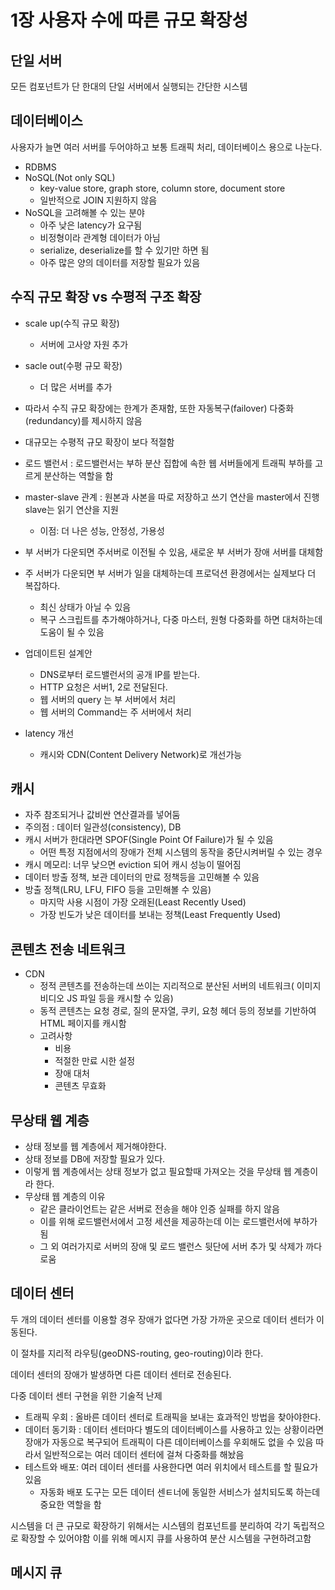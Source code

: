 # 1장 사용자 수에 따른 규모 확장성

## 단일 서버

모든 컴포넌트가 단 한대의 단일 서버에서 실행되는 간단한 시스템

## 데이터베이스

사용자가 늘면 여러 서버를 두어야하고 보통 트래픽 처리, 데이터베이스 용으로 나눈다.

- RDBMS
- NoSQL(Not only SQL)
  - key-value store, graph store, column store, document store
  - 일반적으로 JOIN 지원하지 않음
- NoSQL을 고려해볼 수 있는 분야
  - 아주 낮은 latency가 요구됨
  - 비정형이라 관계형 데이터가 아님
  - serialize, deserialize를 할 수 있기만 하면 됨
  - 아주 많은 양의 데이터를 저장할 필요가 있음

## 수직 규모 확장 vs 수평적 구조 확장

- scale up(수직 규모 확장)
  - 서버에 고사양 자원 추가
- sacle out(수평 규모 확장)
  - 더 많은 서버를 추가
- 따라서 수직 규모 확장에는 한계가 존재함, 또한 자동복구(failover) 다중화(redundancy)를 제시하지 않음
- 대규모는 수평적 규모 확장이 보다 적절함

- 로드 밸런서 : 로드밸런서는 부하 분산 집합에 속한 웹 서버들에게 트래픽 부하를 고르게 분산하는 역할을 함

- master-slave 관계 : 원본과 사본을 따로 저장하고 쓰기 연산을 master에서 진행 slave는 읽기 연산을 지원
  - 이점: 더 나은 성능, 안정성, 가용성
- 부 서버가 다운되면 주서버로 이전될 수 있음, 새로운 부 서버가 장애 서버를 대체함
- 주 서버가 다운되면 부 서버가 일을 대체하는데 프로덕션 환경에서는 실제보다 더 복잡하다.

  - 최신 상태가 아닐 수 있음
  - 복구 스크립트를 추가해야하거나, 다중 마스터, 원형 다중화를 하면 대처하는데 도움이 될 수 있음

- 업데이트된 설계안
  - DNS로부터 로드밸런서의 공개 IP를 받는다.
  - HTTP 요청은 서버1, 2로 전달된다.
  - 웹 서버의 query 는 부 서버에서 처리
  - 웹 서버의 Command는 주 서버에서 처리
- latency 개선
  - 캐시와 CDN(Content Delivery Network)로 개선가능

## 캐시

- 자주 참조되거나 값비싼 연산결과를 넣어둠
- 주의점 : 데이터 일관성(consistency), DB
- 캐시 서버가 한대라면 SPOF(Single Point Of Failure)가 될 수 있음
  - 어떤 특정 지점에서의 장애가 전체 시스템의 동작을 중단시켜버릴 수 있는 경우
- 캐시 메모리: 너무 낮으면 eviction 되어 캐시 성능이 떨어짐
- 데이터 방출 정책, 보관 데이터의 만료 정책등을 고민해볼 수 있음
- 방출 정책(LRU, LFU, FIFO 등을 고민해볼 수 있음)
  - 마지막 사용 시점이 가장 오래된(Least Recently Used)
  - 가장 빈도가 낮은 데이터를 보내는 정책(Least Frequently Used)

## 콘텐츠 전송 네트워크

- CDN
  - 정적 콘텐츠를 전송하는데 쓰이는 지리적으로 분산된 서버의 네트워크( 이미지 비디오 JS 파일 등을 캐시할 수 있음)
  - 동적 콘텐츠는 요청 경로, 질의 문자열, 쿠키, 요청 헤더 등의 정보를 기반하여 HTML 페이지를 캐시함
  - 고려사항
    - 비용
    - 적절한 만료 시한 설정
    - 장애 대처
    - 콘텐츠 무효화

## 무상태 웹 계층

- 상태 정보를 웹 계층에서 제거해야한다.
- 상태 정보를 DB에 저장할 필요가 있다.
- 이렇게 웹 계층에서는 상태 정보가 없고 필요할때 가져오는 것을 무상태 웹 계층이라 한다.
- 무상태 웹 계층의 이유
  - 같은 클라이언트는 같은 서버로 전송을 해야 인증 실패를 하지 않음
  - 이를 위해 로드밸런서에서 고정 세션을 제공하는데 이는 로드밸런서에 부하가 됨
  - 그 외 여러가지로 서버의 장애 및 로드 밸런스 뒷단에 서버 추가 및 삭제가 까다로움

## 데이터 센터

두 개의 데이터 센터를 이용할 경우 장애가 없다면 가장 가까운 곳으로 데이터 센터가 이동된다.

이 절차를 지리적 라우팅(geoDNS-routing, geo-routing)이라 한다.

데이터 센터의 장애가 발생하면 다른 데이터 센터로 전송된다.

다중 데이터 센터 구현을 위한 기술적 난제

- 트래픽 우회 : 올바른 데이터 센터로 트래픽을 보내는 효과적인 방법을 찾아야한다.
- 데이터 동기화 : 데이터 센터마다 별도의 데이터베이스를 사용하고 있는 상황이라면 장애가 자동으로 복구되어 트래픽이 다른 데이터베이스를 우회해도 없을 수 있음 따라서 일반적으로는 여러 데이터 센터에 걸쳐 다중화를 해놨음
- 테스트와 배포: 여러 데이터 센터를 사용한다면 여러 위치에서 테스트를 할 필요가 있음
  - 자동화 배포 도구는 모든 데이터 센ㅌ너에 동일한 서비스가 설치되도록 하는데 중요한 역할을 함

시스템을 더 큰 규모로 확장하기 위해서는 시스템의 컴포넌트를 분리하여 각기 독립적으로 확장할 수 있어야함 이를 위해 메시지 큐를 사용하여 분산 시스템을 구현하려고함

## 메시지 큐

